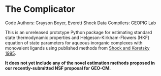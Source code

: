 # The Complicator

Code Authors: Grayson Boyer, Everett Shock
Data Compilers: GEOPIG Lab

This is an unreleased prototype Python package for estimating standard state thermodynamic properties and Helgeson-Kirkham-Flowers (HKF) equation of state parameters for aqueous inorganic complexes with monovalent ligands using published methods from [Shock and Koretsky 1995](https://doi.org/10.1016/0016-7037(95)00058-8).

**It does not yet include any of the novel estimation methods proposed in our recently-submitted NSF proposal for GEO-CM.**